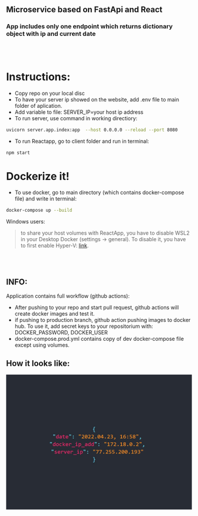 
## Microservice based on FastApi and React

### App includes only one endpoint which returns dictionary object with ip and current date

<br>
<br>

# Instructions:

* Copy repo on your local disc
* To have your server ip showed on the website, add .env file to main folder of aplication.
* Add variable to file: SERVER_IP=your host ip address
* To run server, use command in working directiory: 
```bash
uvicorn server.app.index:app  --host 0.0.0.0 --reload --port 8080
```
* To run Reactapp, go to client folder and run in terminal: 
```bash
npm start
```

# Dockerize it!
* To use docker, go to main directory (which contains docker-compose file) and write in terminal:
```bash
docker-compose up --build
```

Windows users:

>to share your host volumes with ReactApp, you have to disable WSL2 in your Desktop Docker (settings -> general). To disable it, you have to first enable Hyper-V: [link](https://docs.microsoft.com/en-us/virtualization/hyper-v-on-windows/quick-start/enable-hyper-v).

<br>
<br>

## INFO:
Application contains full workflow (github actions):
* After pushing to your repo and start pull request, github actions will create docker images and test it.
* if pushing to production branch, github action pushing images to docker hub. To use it, add secret keys to your repositorium with: DOCKER_PASSWORD, DOCKER_USER
* docker-compose.prod.yml contains copy of dev docker-compose file except using volumes.

## How it looks like:
![alt text](reactapp.jpg?raw=true)
